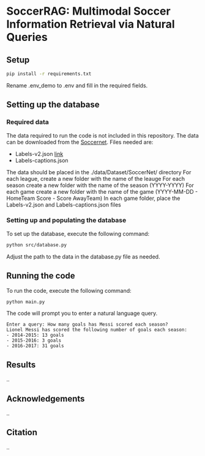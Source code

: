 # SoccerRAG: Multimodal Soccer Information Retrieval via Natural Queries

## Setup
````bash
pip install -r requirements.txt
````
Rename .env_demo to .env and fill in the required fields.

## Setting up the database

### Required data
The data required to run the code is not included in this repository. 
The data can be downloaded from the [Soccernet](https://www.soccer-net.org/data).
Files needed are:
* Labels-v2.json [link](https://www.soccer-net.org/data#h.5klq86rmgt96)
* Labels-captions.json

The data should be placed in the ./data/Dataset/SoccerNet/ directory
For each league, create a new folder with the name of the leauge
For each season create a new folder with the name of the season (YYYY-YYYY)
For each game create a new folder with the name of the game (YYYY-MM-DD - HomeTeam Score - Score AwayTeam)
In each game folder, place the Labels-v2.json and Labels-captions.json files

### Setting up and populating the database
To set up the database, execute the following command:
````bash
python src/database.py
````
Adjust the path to the data in the database.py file as needed.

## Running the code
To run the code, execute the following command:
````bash
python main.py
````
The code will prompt you to enter a natural language query.

````angular2html
Enter a query: How many goals has Messi scored each season?
Lionel Messi has scored the following number of goals each season:
- 2014-2015: 13 goals
- 2015-2016: 3 goals
- 2016-2017: 31 goals
````

## Results
..

## Acknowledgements
..

## Citation
..


